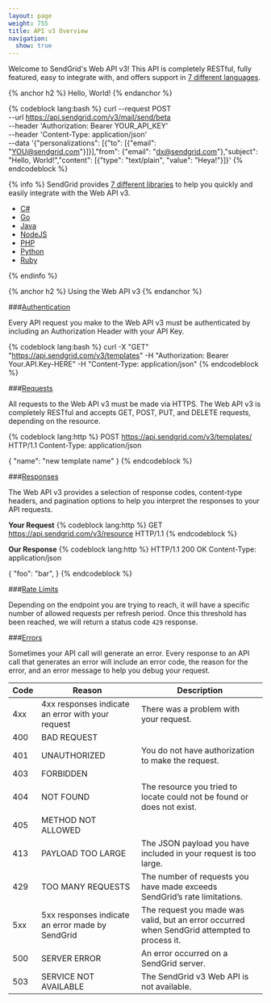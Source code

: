 ```yaml
---
layout: page
weight: 755
title: API v3 Overview
navigation:
  show: true
---
```


Welcome to SendGrid's Web API v3! This API is completely RESTful, fully featured, easy to integrate with, and offers support in [7 different languages]({{root_url}}/Integrate/libraries.html).

{% anchor h2 %}
Hello, World!
{% endanchor %}

{% codeblock lang:bash %}
curl --request POST \
  --url https://api.sendgrid.com/v3/mail/send/beta \
  --header 'Authorization: Bearer YOUR_API_KEY' \
  --header 'Content-Type: application/json' \
  --data '{"personalizations": [{"to": [{"email": "YOU@sendgrid.com"}]}],"from": {"email": "dx@sendgrid.com"},"subject": "Hello, World!","content": [{"type": "text/plain", "value": "Heya!"}]}'
{% endcodeblock %}

{% info %}
SendGrid provides [7 different libraries]({{root_url}}/Integrate/libraries.html) to help you quickly and easily integrate with the Web API v3.

* [C#](https://github.com/sendgrid/sendgrid-csharp)
* [Go](https://github.com/sendgrid/sendgrid-go)
* [Java](https://github.com/sendgrid/sendgrid-java)
* [NodeJS](https://github.com/sendgrid/sendgrid-nodejs)
* [PHP](https://github.com/sendgrid/sendgrid-php)
* [Python](https://github.com/sendgrid/sendgrid-python)
* [Ruby](https://github.com/sendgrid/sendgrid-ruby)

{% endinfo %}

{% anchor h2 %}
Using the Web API v3
{% endanchor %}

###[Authentication]({{root_url}}/API_Reference/Web_API_v3/How_To_Use_The_Web_API_v3/authentication.html)

Every API request you make to the Web API v3 must be authenticated by including an Authorization Header with your API Key.

{% codeblock lang:bash %} curl -X "GET" "https://api.sendgrid.com/v3/templates" -H "Authorization: Bearer Your.API.Key-HERE" -H "Content-Type: application/json" {% endcodeblock %}

###[Requests]({{root_url}}/API_Reference/Web_API_v3/How_To_Use_The_Web_API_v3/requests.html)

All requests to the Web API v3 must be made via HTTPS. The Web API v3 is completely RESTful and accepts GET, POST, PUT, and DELETE requests, depending on the resource.

{% codeblock lang:http %}
POST https://api.sendgrid.com/v3/templates/ HTTP/1.1
Content-Type: application/json

{
  "name": "new template name"
}
{% endcodeblock %}

###[Responses]({{root_url}}/API_Reference/Web_API_v3/How_To_Use_The_Web_API_v3/responses.html)

The Web API v3 provides a selection of response codes, content-type headers, and pagination options to help you interpret the responses to your API requests.

**Your Request**
{% codeblock lang:http %}
GET https://api.sendgrid.com/v3/resource HTTP/1.1
{% endcodeblock %}

**Our Response**
{% codeblock lang:http %}
HTTP/1.1 200 OK
Content-Type: application/json

{
    "foo": "bar",
}
{% endcodeblock %}


###[Rate Limits]({{root_url}}/API_Reference/Web_API_v3/How_To_Use_The_Web_API_v3/rate_limits.html)


Depending on the endpoint you are trying to reach, it will have a
specific number of allowed requests per refresh period. Once this
threshold has been reached, we will return a status code `429` response.

###[Errors]({{root_url}}/API_Reference/Web_API_v3/How_To_Use_The_Web_API_v3/errors.html)

Sometimes your API call will generate an error. Every response to an API call that generates an error will include an error code, the reason for the error, and an error message to help you debug your request.

| Code           | Reason                                            | Description                                                                                  |
|----------------|---------------------------------------------------|----------------------------------------------------------------------------------------------|
| 4xx            | 4xx responses indicate an error with your request | There was a problem with your request.                                                       |
| 400            | BAD REQUEST                                       |                                                                                              |
| 401            | UNAUTHORIZED                                      | You do not have authorization to make the request.                                           |
| 403            | FORBIDDEN                                         |                                                                                              |
| 404            | NOT FOUND                                         | The resource you tried to locate could not be found or does not exist.                       |
| 405            | METHOD NOT ALLOWED                                |                                                                                              |
| 413            | PAYLOAD TOO LARGE                                 | The JSON payload you have included in your request is too large.                             |
| 429            | TOO MANY REQUESTS                                 | The number of requests you have made exceeds SendGrid’s rate limitations.                    |
| 5xx            | 5xx responses indicate an error made by SendGrid  | The request you made was valid, but an error occurred when SendGrid attempted to process it. |
| 500            | SERVER ERROR                                      | An error occurred on a SendGrid server.                                                      |
| 503            | SERVICE NOT AVAILABLE                             | The SendGrid v3 Web API is not available.                                                    |
